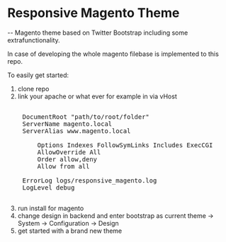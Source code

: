 Responsive Magento Theme
==================
--
Magento theme based on Twitter Bootstrap including some extrafunctionality.

In case of developing the whole magento filebase is implemented to this repo.

To easily get started:

1. clone repo
2. link your apache or what ever
  for example in via vHost
  <pre>
  <VirtualHost *:80>
    DocumentRoot "path/to/root/folder"
  	ServerName magento.local
    ServerAlias www.magento.local
  	<Directory "path/to/root/folder">
  		Options Indexes FollowSymLinks Includes ExecCGI
  		AllowOverride All
  		Order allow,deny
  		Allow from all
  	</Directory>
  	ErrorLog logs/responsive_magento.log
  	LogLevel debug
  </VirtualHost>
</pre>
3. run install for magento
4. change design in backend and enter bootstrap as current theme
  -> System -> Configuration -> Design
5. get started with a brand new theme
